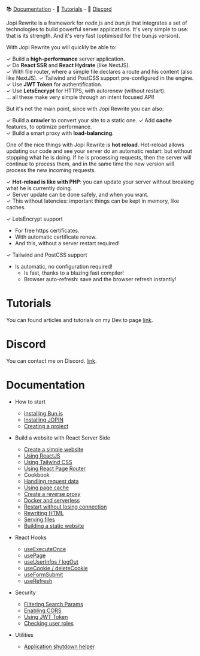 📚 [Documentation](#documentation) - 🚀 [Tutorials](#tutorials) - 💬 [Discord](#discord)

Jopi Rewrite is a framework for *node.js* and *bun.js* that integrates a set of technologies to build powerful server applications.
It's very simple to use: that is its strength. And it's very fast (optimised for the bun.js version).

With Jopi Rewrite you will quickly be able to:

✓ Build a **high-performance** server application.  
✓ Do **React SSR** and **React Hydrate** (like NextJS).  
✓ With file router, where a simple file declares a route and his content (also like NextJS).
✓ Tailwind and PostCSS support pre-configured in the engine.  
✓ Use **JWT Token** for authentification.  
✓ Use **LetsEncrypt** for HTTPS, with autorenew (without restart).  
... all these make very simple through an intent focused API!

But it's not the main point, since with Jopi Rewrite you can also:

✓ Build a **crawler** to convert your site to a static one.
✓ Add **cache** features, to optimize performance.  
✓ Build a smart proxy with **load-balancing**.  

One of the nice things with Jopi Rewrite is **hot reload**. Hot-reload allows updating our code and see your server do
an automatic restart: but without stopping what he is doing. If he is processing requests, then the server will continue
to process them, and in the same time the new version will process the new incoming requests.

✓ **Hot-reload is like with PHP**: you can update your server without breaking what he is currently doing.  
✓ Server update can be done safely, and when you want.  
✓ This without latencies: important things can be kept in memory, like caches.

✓ LetsEncrypt support
  * For free https certificates.
  * With automatic certificate renew.
  * And this, without a server restart required!

✓ Tailwind and PostCSS support
  * Is automatic, no configuration required!
    * Is fast, thanks to a blazing fast compiler!
    * Browser auto-refresh: save and the browser refresh instantly!

# Tutorials

You can found articles and tutorials on my Dev.to page [link](https://dev.to/johanpiquet).

# Discord

You can contact me on Discord. [link](https://discord.com/channels/1397868681253490728/1397868681253490731).

# Documentation

* How to start
    * [Installing Bun.js](_doc/how_to_start/installing_bunjs.md)
    * [Installing JOPIN](_doc/how_to_start/installing_jopin.md)
    * [Creating a project](_doc/how_to_start/creating_a_project.md)
* Build a website with React Server Side
    * [Create a simple website](_doc/reactjs/create_a_website.md)
    * [Using ReactJS](_doc/reactjs/using_reactjs.md)
    * [Using Tailwind CSS](_doc/reactjs/using_tailwind.md)
    * [Using React Page Router](_doc/reactjs/use_page_router.md)
  * Cookbook
  * [Handling request data](_doc/cookbook/handling_request_data.md)
  * [Using page cache](_doc/cookbook/using_page_cache.md)
  * [Create a reverse proxy](_doc/cookbook/create_a_reverse_proxy.md)
  * [Docker and serverless](_doc/cookbook/docker_and_serverless.md)
  * [Restart without losing connection](_doc/cookbook/restart_without_losing_connection.md)
  * [Rewriting HTML](_doc/cookbook/rewriting_html.md)
  * [Serving files](_doc/cookbook/serving_files.md)
  * [Building a static website](_doc/cookbook/static_web_site.md)
* React Hooks
    * [useExecuteOnce](_doc/hooks/use_execute_once.md)
    * [usePage](_doc/hooks/use_page.md)
    * [useUserInfos / logOut](_doc/hooks/use_user_infos.md)
    * [useCookie / deleteCookie](_doc/hooks/use_cookie.md)
    * [useFormSubmit](_doc/hooks/use_form_submit.md)
    * [useRefresh](_doc/hooks/use_refresh.md)

* Security
    * [Filtering Search Params](_doc/security/filtering-search-params.md)
    * [Enabling CORS](_doc/security/enabling-cors.md)
    * [Using JWT Token](_doc/security/using-jwt-token.md)
    * [Checking user roles](_doc/security/checking-user-roles.md)
* Utilities
    * [Application shutdown helper](_doc/utilities/application-shutdown-helper.md)